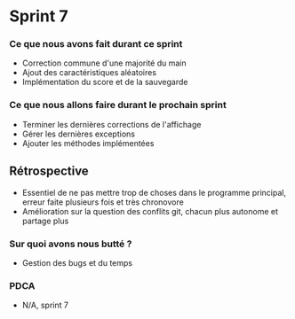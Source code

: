# Sprint 7

### Ce que nous avons fait durant ce sprint
- Correction commune d'une majorité du main
- Ajout des caractéristiques aléatoires
- Implémentation du score et de la sauvegarde

### Ce que nous allons faire durant le prochain sprint
- Terminer les dernières corrections de l'affichage
- Gérer les dernières exceptions
- Ajouter les méthodes implémentées

## Rétrospective
- Essentiel de ne pas mettre trop de choses dans le programme principal, erreur faite plusieurs fois et très chronovore
- Amélioration sur la question des conflits git, chacun plus autonome et partage plus

### Sur quoi avons nous butté ?
- Gestion des bugs et du temps


### PDCA
* N/A, sprint 7